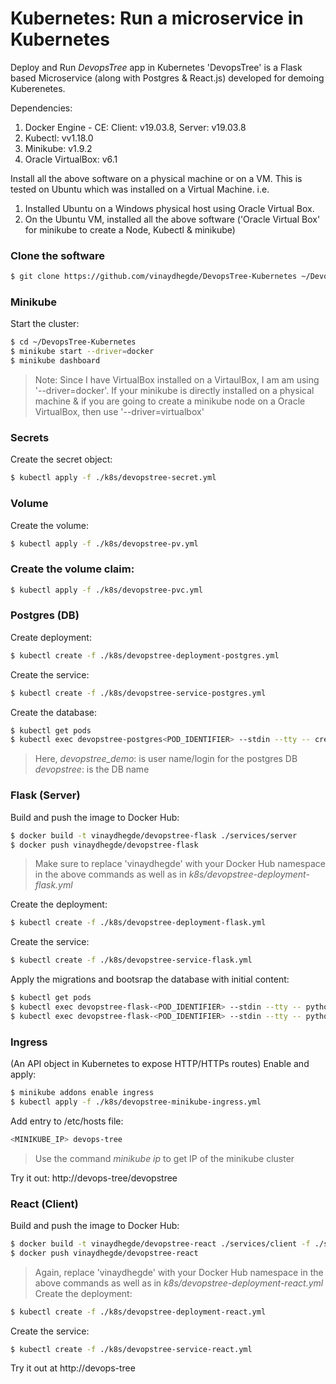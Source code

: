 # Kubernetes: Run a microservice in Kubernetes
Deploy and Run *DevopsTree* app in Kubernetes
'DevopsTree' is a Flask based Microservice (along with Postgres & React.js) developed for demoing Kuberenetes.


Dependencies:
1. Docker Engine - CE: Client: v19.03.8, Server: v19.03.8
1. Kubectl: vv1.18.0
1. Minikube: v1.9.2
1. Oracle VirtualBox: v6.1

Install all the above software on a physical machine or on a VM. 
This is tested on Ubuntu which was installed on a Virtual Machine. i.e.
1. Installed Ubuntu on a Windows physical host using Oracle Virtual Box.
1. On the Ubuntu VM, installed all the above software ('Oracle Virtual Box' for minikube to create a Node, Kubectl & minikube)

### Clone the software
```sh
$ git clone https://github.com/vinaydhegde/DevopsTree-Kubernetes ~/DevopsTree-Kubernetes
```

### Minikube
Start the cluster:
```sh
$ cd ~/DevopsTree-Kubernetes
$ minikube start --driver=docker
$ minikube dashboard
```
>Note: Since I have VirtualBox installed on a VirtaulBox, I am am using '--driver=docker'. If your minikube is directly installed on a physical machine & if you are going to create a minikube node on a Oracle VirtualBox, then use '--driver=virtualbox'

### Secrets
Create the secret object:
```sh
$ kubectl apply -f ./k8s/devopstree-secret.yml
```

### Volume
Create the volume:
```sh
$ kubectl apply -f ./k8s/devopstree-pv.yml
```

### Create the volume claim:
```sh
$ kubectl apply -f ./k8s/devopstree-pvc.yml
```
### Postgres (DB)
Create deployment:
```sh
$ kubectl create -f ./k8s/devopstree-deployment-postgres.yml
```
Create the service:
```sh
$ kubectl create -f ./k8s/devopstree-service-postgres.yml
```
Create the database:
```sh
$ kubectl get pods
$ kubectl exec devopstree-postgres<POD_IDENTIFIER> --stdin --tty -- createdb -U devopstree-demo devopstree
 ```
>Here, 
>*devopstree_demo*: is user name/login for the postgres DB 
>*devopstree*: is the DB name

### Flask (Server)
Build and push the image to Docker Hub:
```sh
$ docker build -t vinaydhegde/devopstree-flask ./services/server
$ docker push vinaydhegde/devopstree-flask
```
>Make sure to replace 'vinaydhegde' with your Docker Hub namespace in the above commands as well as in *k8s/devopstree-deployment-flask.yml*

Create the deployment:
```sh
$ kubectl create -f ./k8s/devopstree-deployment-flask.yml
```
Create the service:
```sh
$ kubectl create -f ./k8s/devopstree-service-flask.yml
```
Apply the migrations and bootsrap the database with initial content:
```sh
$ kubectl get pods
$ kubectl exec devopstree-flask-<POD_IDENTIFIER> --stdin --tty -- python manage.py recreate_db
$ kubectl exec devopstree-flask-<POD_IDENTIFIER> --stdin --tty -- python manage.py boostrap_db
```
### Ingress 
(An API object in Kubernetes to expose HTTP/HTTPs routes)
Enable and apply:
```sh
$ minikube addons enable ingress
$ kubectl apply -f ./k8s/devopstree-minikube-ingress.yml
```
Add entry to /etc/hosts file:
```sh
<MINIKUBE_IP> devops-tree
```
>Use the command *minikube ip* to get IP of the minikube cluster

Try it out: http://devops-tree/devopstree

### React (Client)
Build and push the image to Docker Hub:
```sh
$ docker build -t vinaydhegde/devopstree-react ./services/client -f ./services/client/Dockerfile-k8s
$ docker push vinaydhegde/devopstree-react
```
>Again, replace 'vinaydhegde' with your Docker Hub namespace in the above commands as well as in *k8s/devopstree-deployment-react.yml*
Create the deployment:
```sh
$ kubectl create -f ./k8s/devopstree-deployment-react.yml
```
Create the service:
```sh
$ kubectl create -f ./k8s/devopstree-service-react.yml
```
Try it out at http://devops-tree






